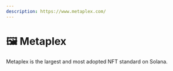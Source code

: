```yaml
---
description: https://www.metaplex.com/
---
```


# 🖼 Metaplex

Metaplex is the largest and most adopted NFT standard on Solana.&#x20;

